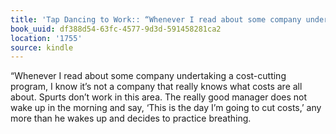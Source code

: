 ```yaml
---
title: 'Tap Dancing to Work:: “Whenever I read about some company undertaking a cost-cutti…'
book_uuid: df388d54-63fc-4577-9d3d-591458281ca2
location: '1755'
source: kindle
---
```


“Whenever I read about some company undertaking a cost-cutting program, I know it’s not a company that really knows what costs are all about. Spurts don’t work in this area. The really good manager does not wake up in the morning and say, ‘This is the day I’m going to cut costs,’ any more than he wakes up and decides to practice breathing.